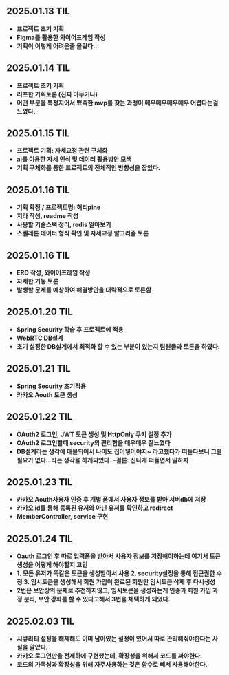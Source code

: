 
## 2025.01.13 TIL
- **프로젝트 초기 기획**
- **Figma를 활용한 와이어프레임 작성**
- **기획이 이렇게 어려운줄 몰랐다..**

## 2025.01.14 TIL
- **프로젝트 초기 기획**
- **러프한 기획토론 (진짜 아무거나)**
- **어떤 부분을 특정지어서 뾰족한 mvp를 찾는 과정이 매우매우매우매우 어렵다는걸 느꼈다.**

## 2025.01.15 TIL
- **프로젝트 기획: 자세교정 관련 구체화**
- **ai를 이용한 자세 인식 및 데이터 활용방안 모색**
- **기획 구체화를 통한 프로젝트의 전체적인 방향성을 잡았다.**

## 2025.01.16 TIL
- **기획 확정 / 프로젝트명: 허리pine**
- **지라 작성, readme 작성**
- **사용할 기술스택 정리, redis 알아보기**
- **스켈레톤 데이터 형식 확인 및 자세교정 알고리즘 토론**

## 2025.01.16 TIL
- **ERD 작성, 와이어프레임 작성**
- **자세한 기능 토론**
- **발생할 문제를 예상하여 해결방안을 대략적으로 토론함**

## 2025.01.20 TIL
- **Spring Security 학습 후 프로젝트에 적용**
- **WebRTC DB설계**
- **초기 설정한 DB설계에서 최적화 할 수 있는 부분이 있는지 팀원들과 토론을 하였다.**

## 2025.01.21 TIL
- **Spring Security 초기적용**
- **카카오 Aouth 토큰 생성**

## 2025.01.22 TIL
- **OAuth2 로그인, JWT 토큰 생성 및 HttpOnly 쿠키 설정 추가**
- **OAuth2 로그인할때 security의 편리함을 매우매우 잘느꼈다**
- **DB설계라는 생각에 매몰되어서 나이도 집어넣어야지~ 라고했다가 떠들다보니 그럴필요가 없다.. 라는 생각을 하게되었다.**
-**결론: 신나게 떠들면서 일하자**

## 2025.01.23 TIL
- **카카오 Aouth사용자 인증 후 개별 폼에서 사용자 정보를 받아 서버db에 저장**
- **카카오 id를 통해 등록된 유저와 아닌 유저를 확인하고 redirect**
- **MemberController, service 구현**


## 2025.01.24 TIL
- **Oauth 로그인 후 따로 입력폼을 받아서 사용자 정보를 저장해야하는데 여기서 토큰생성을 어떻게 해야할지 고민**
- **1. 모든 유저가 똑같은 토큰을 생성받아서 사용
    2. security설정을 통해 접근권한 수정
    3. 임시토큰을 생성해서 회원 가입이 완료된 회원만 임시토큰 삭제 후 다시생성**
- **2번은 보안상의 문제로 추천하지않고, 임시토큰을 생성하는게 인증과 회원 가입 과정 분리, 보안 강화를 할 수 있다고해서 3번을 채택하게 되었다.**

## 2025.02.03 TIL
- **시큐리티 설정을 해제해도 이미 남아있는 설정이 있어서 따로 관리해줘야한다는 사실을 알았다.**
- **카카오 로그인만을 전제하에 구현했는데, 확장성을 위해서 코드를 짜야한다.**
- **코드의 가독성과 확장성을 위해 자주사용하는 것은 함수로 빼서 사용해야한다.**
